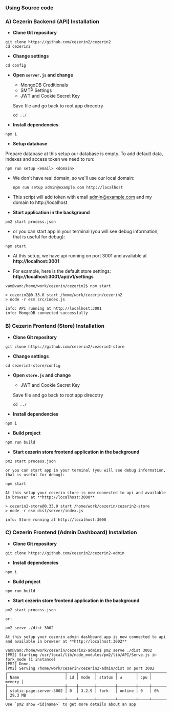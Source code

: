 ### Using Source code

### A) Cezerin Backend (API) Installation
  
  - **Clone Git repository**
  ```shell
  git clone https://github.com/cezerin2/cezerin2
  cd cezerin2
  ```
  
  - **Change settings**
  ```shell
  cd config
  ```

  - **Open `server.js` and change**
  
      - MongoDB Creditionals
      - SMTP Settings
      - JWT and Cookie Secret Key
    
    Save file and go back to root app direcotry
    ```shell
    cd ../
    ```
  
  - **Install dependencies**
  ```shell
  npm i
  ```
  
  - **Setup database** 
  
  Prepare database at this setup our database is empty. To add default data, indexes and access token we need to run:

  ```shell
  npm run setup <email> <domain>
  ```
  
  - We don't have real domain, so we'll use our local domain:
    ```shell
    npm run setup admin@example.com http://localhost
    ```

  - This script will add token with email admin@example.com and my domain to http://localhost
    
  - **Start application in the background**
  ```shell
  pm2 start process.json
  ```

  - or you can start app in your terminal (you will see debug information, that is useful for debug):  
  
  ```shell
  npm start
  ```
  
  - At this setup, we have api running on port 3001 and available at **http://localhost:3001**
  
  - For example, here is the default store settings: **http://localhost:3001/api/v1/settings**  
  
  ```shell
vam@vam:/home/work/cezerin/cezerin2$ npm start

> cezerin2@0.33.0 start /home/work/cezerin/cezerin2
> node -r esm src/index.js

info: API running at http://localhost:3001
info: MongoDB connected successfully
  ```

### B) Cezerin Frontend (Store) Installation

  - **Clone Git repository**
  ```shell
  git clone https://github.com/cezerin2/cezerin2-store
  ```
  
  - **Change settings**
  ```shell
  cd cezerin2-store/config
  ```
  
  - **Open `store.js` and change**
  
      - JWT and Cookie Secret Key
      
    Save file and go back to root app direcotry
    ```shell
    cd ../
    ```
    
  - **Install dependencies**
  ```shell
  npm i
  ```
  
  - **Build project**
  ```shell
  npm run build
  ```
  
  - **Start cezerin store frontend application in the background**
  ```shell
  pm2 start process.json
  ```

    or you can start app in your terminal (you will see debug information, that is useful for debug):  
  
  ```shell
  npm start
  ```
  
    At this setup your cezerin store is now connected to api and available in browser at **http://localhost:3000** 
  
  ```shell
> cezerin2-store@0.33.0 start /home/work/cezerin/cezerin2-store
> node -r esm dist/server/index.js

info: Store running at http://localhost:3000
  ```
    
    
### C) Cezerin Frontend (Admin Dashboard) Installation

  - **Clone Git repository**
  ```shell
  git clone https://github.com/cezerin2/cezerin2-admin
  ```
  
  - **Install dependencies**
  ```shell
  npm i
  ```
  
  - **Build project**
  ```shell
  npm run build
  ```
  
  - **Start cezerin store frontend application in the background**
  ```shell
  pm2 start process.json
  ```
    or:  
  
  ```shell
  pm2 serve ./dist 3002
  ```
  
    At this setup your cezerin admin dashboard app is now connected to api and available in browser at **http://localhost:3002** 
  
  ```shell
vam@vam:/home/work/cezerin/cezerin2-admin$ pm2 serve ./dist 3002
[PM2] Starting /usr/local/lib/node_modules/pm2/lib/API/Serve.js in fork_mode (1 instance)
[PM2] Done.
[PM2] Serving /home/work/cezerin/cezerin2-admin/dist on port 3002
┌─────────────────────────┬────┬───────┬────────┬────────┬─────┬────────┬───────────┐
│ Name                    │ id │ mode  │ status │ ↺      │ cpu │ memory │
├─────────────────────────┼────┼───────┼────────┼────────┼─────┼────────┼───────────┤
│ static-page-server-3002 │ 0  │ 3.2.9 │ fork   │ online │ 0   │ 0%     │ 29.3 MB   │
└─────────────────────────┴────┴───────┴────────┴────────┴─────┴────────┴───────────┘
 Use `pm2 show <id|name>` to get more details about an app

  ```
